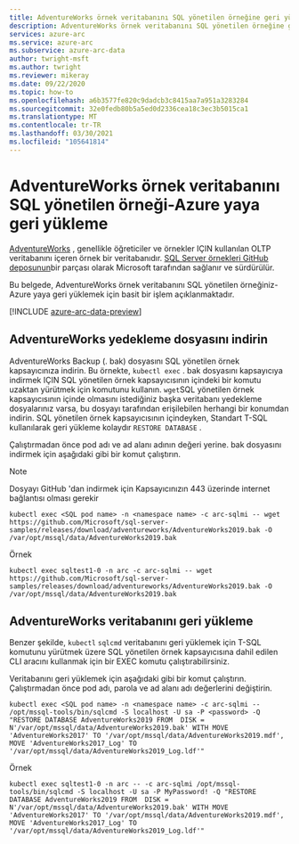 ```yaml
---
title: AdventureWorks örnek veritabanını SQL yönetilen örneğine geri yükleme
description: AdventureWorks örnek veritabanını SQL yönetilen örneğine geri yükleme
services: azure-arc
ms.service: azure-arc
ms.subservice: azure-arc-data
author: twright-msft
ms.author: twright
ms.reviewer: mikeray
ms.date: 09/22/2020
ms.topic: how-to
ms.openlocfilehash: a6b3577fe820c9dadcb3c8415aa7a951a3283284
ms.sourcegitcommit: 32e0fedb80b5a5ed0d2336cea18c3ec3b5015ca1
ms.translationtype: MT
ms.contentlocale: tr-TR
ms.lasthandoff: 03/30/2021
ms.locfileid: "105641814"
---
```

# <a name="restore-the-adventureworks-sample-database-into-sql-managed-instance---azure-arc"></a>AdventureWorks örnek veritabanını SQL yönetilen örneği-Azure yaya geri yükleme

[AdventureWorks](/sql/samples/adventureworks-install-configure) , genellikle öğreticiler ve örnekler IÇIN kullanılan OLTP veritabanını içeren örnek bir veritabanıdır. [SQL Server örnekleri GitHub deposunun](https://github.com/microsoft/sql-server-samples/tree/master/samples/databases)bir parçası olarak Microsoft tarafından sağlanır ve sürdürülür.

Bu belgede, AdventureWorks örnek veritabanını SQL yönetilen örneğiniz-Azure yaya geri yüklemek için basit bir işlem açıklanmaktadır.

[!INCLUDE [azure-arc-data-preview](../../../includes/azure-arc-data-preview.md)]

## <a name="download-the-adventureworks-backup-file"></a>AdventureWorks yedekleme dosyasını indirin

AdventureWorks Backup (. bak) dosyasını SQL yönetilen örnek kapsayıcınıza indirin. Bu örnekte, `kubectl exec` . bak dosyasını kapsayıcıya indirmek IÇIN SQL yönetilen örnek kapsayıcısının içindeki bir komutu uzaktan yürütmek için komutunu kullanın. `wget`SQL yönetilen örnek kapsayıcısının içinde olmasını istediğiniz başka veritabanı yedekleme dosyalarınız varsa, bu dosyayı tarafından erişilebilen herhangi bir konumdan indirin. SQL yönetilen örnek kapsayıcısının içindeyken, Standart T-SQL kullanılarak geri yükleme kolaydır `RESTORE DATABASE` .

Çalıştırmadan önce pod adı ve ad alanı adının değeri yerine. bak dosyasını indirmek için aşağıdaki gibi bir komut çalıştırın.
> [!NOTE]
>  Dosyayı GitHub 'dan indirmek için Kapsayıcınızın 443 üzerinde internet bağlantısı olması gerekir

```console
kubectl exec <SQL pod name> -n <namespace name> -c arc-sqlmi -- wget https://github.com/Microsoft/sql-server-samples/releases/download/adventureworks/AdventureWorks2019.bak -O /var/opt/mssql/data/AdventureWorks2019.bak
```

Örnek

```console
kubectl exec sqltest1-0 -n arc -c arc-sqlmi -- wget https://github.com/Microsoft/sql-server-samples/releases/download/adventureworks/AdventureWorks2019.bak -O /var/opt/mssql/data/AdventureWorks2019.bak
```

## <a name="restore-the-adventureworks-database"></a>AdventureWorks veritabanını geri yükleme

Benzer şekilde, `kubectl` `sqlcmd` veritabanını geri yüklemek için T-SQL komutunu yürütmek üzere SQL yönetilen örnek kapsayıcısına dahil edilen CLI aracını kullanmak için bir EXEC komutu çalıştırabilirsiniz.

Veritabanını geri yüklemek için aşağıdaki gibi bir komut çalıştırın. Çalıştırmadan önce pod adı, parola ve ad alanı adı değerlerini değiştirin.

```console
kubectl exec <SQL pod name> -n <namespace name> -c arc-sqlmi -- /opt/mssql-tools/bin/sqlcmd -S localhost -U sa -P <password> -Q "RESTORE DATABASE AdventureWorks2019 FROM  DISK = N'/var/opt/mssql/data/AdventureWorks2019.bak' WITH MOVE 'AdventureWorks2017' TO '/var/opt/mssql/data/AdventureWorks2019.mdf', MOVE 'AdventureWorks2017_Log' TO '/var/opt/mssql/data/AdventureWorks2019_Log.ldf'"
```
Örnek

```console
kubectl exec sqltest1-0 -n arc -- -c arc-sqlmi /opt/mssql-tools/bin/sqlcmd -S localhost -U sa -P MyPassword! -Q "RESTORE DATABASE AdventureWorks2019 FROM  DISK = N'/var/opt/mssql/data/AdventureWorks2019.bak' WITH MOVE 'AdventureWorks2017' TO '/var/opt/mssql/data/AdventureWorks2019.mdf', MOVE 'AdventureWorks2017_Log' TO '/var/opt/mssql/data/AdventureWorks2019_Log.ldf'"
```
